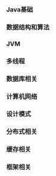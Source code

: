 ### Java基础

### 数据结构和算法

### JVM

### 多线程

### 数据库相关

### 计算机网络

### 设计模式

### 分布式相关

### 缓存相关

### 框架相关


